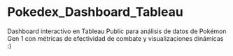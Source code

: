 # Pokedex_Dashboard_Tableau
Dashboard interactivo en Tableau Public para análisis de datos de Pokémon Gen 1 con métricas de efectividad de combate y visualizaciones dinámicas :)
